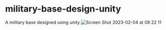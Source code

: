 # military-base-design-unity
A military base designed using unity
![Screen Shot 2023-02-04 at 08 22 11](https://user-images.githubusercontent.com/104928043/216754931-5e49c7d5-438e-42eb-be54-30747d9d0944.png)

